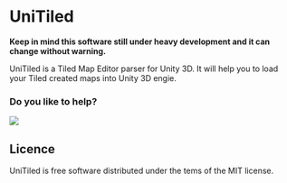 UniTiled
========

**Keep in mind this software still under heavy development and it can change without warning.**

UniTiled is a Tiled Map Editor parser for Unity 3D. It will help you to load your Tiled created maps into Unity 3D engie.

### Do you like to help?

[<img src="http://www.luders.com.br/_/buy-me-a-coffee.png">](http://goo.gl/E7ab50)

## Licence
UniTiled is free software distributed under the tems of the MIT license.
